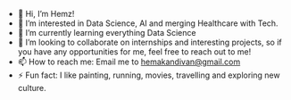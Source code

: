 - 👋 Hi, I’m Hemz!
- 👀 I’m interested in Data Science, AI and merging Healthcare with Tech.
- 🌱 I’m currently learning everything Data Science 
- 💞️ I’m looking to collaborate on internships and interesting projects, so if you have any opportunities for me, feel free to reach out to me!
- 📫 How to reach me: Email me to hemakandivan@gmail.com
- ⚡ Fun fact: I like painting, running, movies, travelling and exploring new culture.

<!---
hemz19-05/hemz19-05 is a ✨ special ✨ repository because its `README.md` (this file) appears on your GitHub profile.
You can click the Preview link to take a look at your changes.
--->
